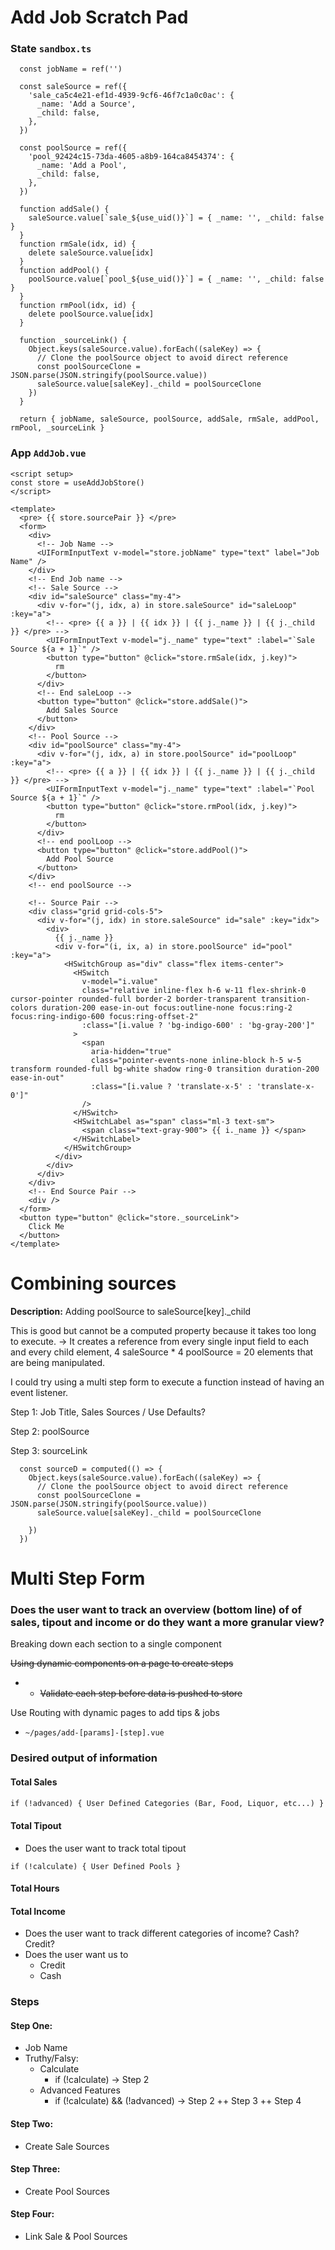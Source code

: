 # Add Job Scratch Pad

### State `sandbox.ts`

```
  const jobName = ref('')

  const saleSource = ref({
    'sale_ca5c4e21-ef1d-4939-9cf6-46f7c1a0c0ac': {
      _name: 'Add a Source',
      _child: false,
    },
  })

  const poolSource = ref({
    'pool_92424c15-73da-4605-a8b9-164ca8454374': {
      _name: 'Add a Pool',
      _child: false,
    },
  })

  function addSale() {
    saleSource.value[`sale_${use_uid()}`] = { _name: '', _child: false }
  }
  function rmSale(idx, id) {
    delete saleSource.value[idx]
  }
  function addPool() {
    poolSource.value[`pool_${use_uid()}`] = { _name: '', _child: false }
  }
  function rmPool(idx, id) {
    delete poolSource.value[idx]
  }

  function _sourceLink() {
    Object.keys(saleSource.value).forEach((saleKey) => {
      // Clone the poolSource object to avoid direct reference
      const poolSourceClone = JSON.parse(JSON.stringify(poolSource.value))
      saleSource.value[saleKey]._child = poolSourceClone
    })
  }

  return { jobName, saleSource, poolSource, addSale, rmSale, addPool, rmPool, _sourceLink }

```

### App `AddJob.vue`

```
<script setup>
const store = useAddJobStore()
</script>

<template>
  <pre> {{ store.sourcePair }} </pre>
  <form>
    <div>
      <!-- Job Name -->
      <UIFormInputText v-model="store.jobName" type="text" label="Job Name" />
    </div>
    <!-- End Job name -->
    <!-- Sale Source -->
    <div id="saleSource" class="my-4">
      <div v-for="(j, idx, a) in store.saleSource" id="saleLoop" :key="a">
        <!-- <pre> {{ a }} | {{ idx }} | {{ j._name }} | {{ j._child }} </pre> -->
        <UIFormInputText v-model="j._name" type="text" :label="`Sale Source ${a + 1}`" />
        <button type="button" @click="store.rmSale(idx, j.key)">
          rm
        </button>
      </div>
      <!-- End saleLoop -->
      <button type="button" @click="store.addSale()">
        Add Sales Source
      </button>
    </div>
    <!-- Pool Source -->
    <div id="poolSource" class="my-4">
      <div v-for="(j, idx, a) in store.poolSource" id="poolLoop" :key="a">
        <!-- <pre> {{ a }} | {{ idx }} | {{ j._name }} | {{ j._child }} </pre> -->
        <UIFormInputText v-model="j._name" type="text" :label="`Pool Source ${a + 1}`" />
        <button type="button" @click="store.rmPool(idx, j.key)">
          rm
        </button>
      </div>
      <!-- end poolLoop -->
      <button type="button" @click="store.addPool()">
        Add Pool Source
      </button>
    </div>
    <!-- end poolSource -->

    <!-- Source Pair -->
    <div class="grid grid-cols-5">
      <div v-for="(j, idx) in store.saleSource" id="sale" :key="idx">
        <div>
          {{ j._name }}
          <div v-for="(i, ix, a) in store.poolSource" id="pool" :key="a">
            <HSwitchGroup as="div" class="flex items-center">
              <HSwitch
                v-model="i.value"
                class="relative inline-flex h-6 w-11 flex-shrink-0 cursor-pointer rounded-full border-2 border-transparent transition-colors duration-200 ease-in-out focus:outline-none focus:ring-2 focus:ring-indigo-600 focus:ring-offset-2"
                :class="[i.value ? 'bg-indigo-600' : 'bg-gray-200']"
              >
                <span
                  aria-hidden="true"
                  class="pointer-events-none inline-block h-5 w-5 transform rounded-full bg-white shadow ring-0 transition duration-200 ease-in-out"
                  :class="[i.value ? 'translate-x-5' : 'translate-x-0']"
                />
              </HSwitch>
              <HSwitchLabel as="span" class="ml-3 text-sm">
                <span class="text-gray-900"> {{ i._name }} </span>
              </HSwitchLabel>
            </HSwitchGroup>
          </div>
        </div>
      </div>
    </div>
    <!-- End Source Pair -->
    <div />
  </form>
  <button type="button" @click="store._sourceLink">
    Click Me
  </button>
</template>

```

# Combining sources

**Description:** Adding poolSource to saleSource[key]._child

This is good but cannot be a computed property because it takes too long to execute. -> It creates a reference from every single input field to each and every child element, 4 saleSource * 4 poolSource = 20 elements that are being manipulated.

I could try using a multi step form to execute a function instead of having an event listener.

Step 1: Job Title, Sales Sources / Use Defaults?

Step 2: poolSource

Step 3: sourceLink

```
  const sourceD = computed(() => {
    Object.keys(saleSource.value).forEach((saleKey) => {
      // Clone the poolSource object to avoid direct reference
      const poolSourceClone = JSON.parse(JSON.stringify(poolSource.value))
      saleSource.value[saleKey]._child = poolSourceClone

    })
  })
```

# Multi Step Form

### Does the user want to track an overview (bottom line) of of sales, tipout and income or do they want a more granular view?

  Breaking down each section to a single component

  ~~Using dynamic components on a page to create steps~~

  - - ~~Validate each step before data is pushed to store~~

  Use Routing with dynamic pages to add tips & jobs

  - `~/pages/add-[params]-[step].vue`

### Desired output of information

#### Total Sales
  ####
  `if (!advanced) { User Defined Categories (Bar, Food, Liquor, etc...) }`

#### Total Tipout
  - Does the user want to track total tipout

  `if (!calculate) { User Defined Pools }`

#### Total Hours
#### Total Income
- Does the user want to track different categories of income? Cash? Credit?
- Does the user want us to
  - Credit
  - Cash

### Steps
#### Step One:
- Job Name
- Truthy/Falsy:
  - Calculate
    - if (!calculate) -> Step 2
  - Advanced Features
    - if (!calculate) && (!advanced) -> Step 2 ++ Step 3 ++ Step 4

#### Step Two:
- Create Sale Sources

#### Step Three:
- Create Pool Sources

#### Step Four:
- Link Sale & Pool Sources
